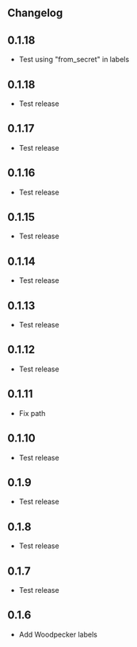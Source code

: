 ## Changelog

## 0.1.18
- Test using "from_secret" in labels

## 0.1.18
- Test release

## 0.1.17
- Test release

## 0.1.16
- Test release

## 0.1.15
- Test release

## 0.1.14
- Test release

## 0.1.13
- Test release

## 0.1.12
- Test release

## 0.1.11
- Fix path

## 0.1.10
- Test release

## 0.1.9
- Test release

## 0.1.8
- Test release

## 0.1.7
- Test release

## 0.1.6
- Add Woodpecker labels